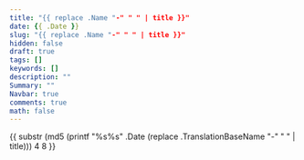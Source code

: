 ```yaml
---
title: "{{ replace .Name "-" " " | title }}"
date: {{ .Date }}
slug: "{{ replace .Name "-" " " | title }}"
hidden: false
draft: true
tags: []
keywords: []
description: ""
Summary: ""
Navbar: true
comments: true
math: false
---
```




<!--more-->

{{ substr (md5 (printf "%s%s" .Date (replace .TranslationBaseName "-" " " | title))) 4 8 }}
